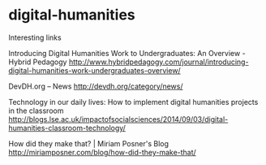# digital-humanities

Interesting links

Introducing Digital Humanities Work to Undergraduates: An Overview - Hybrid Pedagogy
http://www.hybridpedagogy.com/journal/introducing-digital-humanities-work-undergraduates-overview/

DevDH.org – News
http://devdh.org/category/news/

Technology in our daily lives: How to implement digital humanities projects in the classroom
http://blogs.lse.ac.uk/impactofsocialsciences/2014/09/03/digital-humanities-classroom-technology/

How did they make that? | Miriam Posner's Blog
http://miriamposner.com/blog/how-did-they-make-that/

